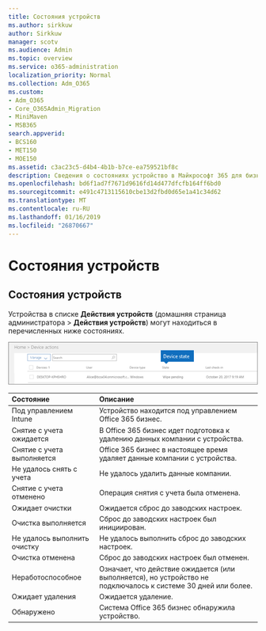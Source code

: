 ```yaml
---
title: Состояния устройств
ms.author: sirkkuw
author: Sirkkuw
manager: scotv
ms.audience: Admin
ms.topic: overview
ms.service: o365-administration
localization_priority: Normal
ms.collection: Adm_O365
ms.custom:
- Adm_O365
- Core_O365Admin_Migration
- MiniMaven
- MSB365
search.appverid:
- BCS160
- MET150
- MOE150
ms.assetid: c3ac23c5-d4b4-4b1b-b7ce-ea759521bf8c
description: Сведения о состояниях устройство в Майкрософт 365 для бизнеса.
ms.openlocfilehash: bd6f1ad7f7671d9616fd14d477dfcfb164ff6bd0
ms.sourcegitcommit: e491c4713115610cbe13d2fbd0d65e1a41c34d62
ms.translationtype: MT
ms.contentlocale: ru-RU
ms.lasthandoff: 01/16/2019
ms.locfileid: "26870667"
---
```

# <a name="device-states"></a>Состояния устройств

## <a name="device-states"></a>Состояния устройств

Устройства в списке **Действия устройств** (домашняя страница администратора \> **Действия устройств**) могут находиться в перечисленных ниже состояниях.
  
![In the Device actions list, you can see the Devices states.](media/a621c47e-45d9-4e1a-beb9-c03254d40c1d.png)
  
|**Состояние**|**Описание**|
|:-----|:-----|
|Под управлением Intune  <br/> |Устройство находится под управлением Office 365 бизнес.  <br/> |
|Снятие с учета ожидается  <br/> |В Office 365 бизнес идет подготовка к удалению данных компании с устройства.  <br/> |
|Снятие с учета выполняется  <br/> |Office 365 бизнес в настоящее время удаляет данные компании с устройства.  <br/> |
|Не удалось снять с учета  <br/> | Не удалось удалить данные компании.  <br/> |
|Снятие с учета отменено  <br/> |Операция снятия с учета была отменена.  <br/> |
|Ожидает очистки  <br/> |Ожидается сброс до заводских настроек.  <br/> |
|Очистка выполняется  <br/> |Сброс до заводских настроек был инициирован.  <br/> |
|Не удалось выполнить очистку  <br/> |Не удалось выполнить сброс до заводских настроек.  <br/> |
|Очистка отменена  <br/> |Сброс до заводских настроек был отменен.  <br/> |
|Неработоспособное  <br/> |Означает, что действие ожидается (или выполняется), но устройство не подключалось к системе 30 дней или более.  <br/> |
|Ожидает удаления  <br/> |Ожидается удаление.  <br/> |
|Обнаружено  <br/> |Система Office 365 бизнес обнаружила устройство.  <br/> |
   
